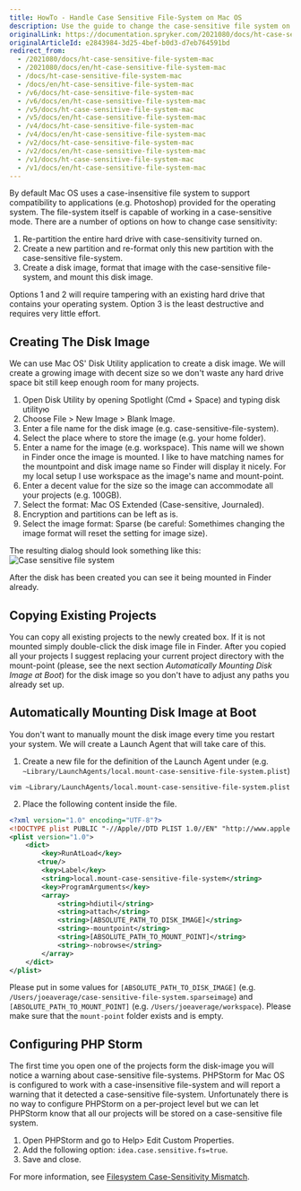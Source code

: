 ```yaml
---
title: HowTo - Handle Case Sensitive File-System on Mac OS
description: Use the guide to change the case-sensitive file system on Mac OS.
originalLink: https://documentation.spryker.com/2021080/docs/ht-case-sensitive-file-system-mac
originalArticleId: e2843984-3d25-4bef-b0d3-d7eb764591bd
redirect_from:
  - /2021080/docs/ht-case-sensitive-file-system-mac
  - /2021080/docs/en/ht-case-sensitive-file-system-mac
  - /docs/ht-case-sensitive-file-system-mac
  - /docs/en/ht-case-sensitive-file-system-mac
  - /v6/docs/ht-case-sensitive-file-system-mac
  - /v6/docs/en/ht-case-sensitive-file-system-mac
  - /v5/docs/ht-case-sensitive-file-system-mac
  - /v5/docs/en/ht-case-sensitive-file-system-mac
  - /v4/docs/ht-case-sensitive-file-system-mac
  - /v4/docs/en/ht-case-sensitive-file-system-mac
  - /v2/docs/ht-case-sensitive-file-system-mac
  - /v2/docs/en/ht-case-sensitive-file-system-mac
  - /v1/docs/ht-case-sensitive-file-system-mac
  - /v1/docs/en/ht-case-sensitive-file-system-mac
---
```


By default Mac OS uses a case-insensitive file system to support compatibility to applications (e.g. Photoshop) provided for the operating system. The file-system itself is capable of working in a case-sensitive mode. There are a number of options on how to change case sensitivity:

1. Re-partition the entire hard drive with case-sensitivity turned on.
2. Create a new partition and re-format only this new partition with the case-sensitive file-system.
3. Create a disk image, format that image with the case-sensitive file-system, and mount this disk image.

Options 1 and 2 will require tampering with an existing hard drive that contains your operating system. Option 3 is the least destructive and requires very little effort.

## Creating The Disk Image
We can use Mac OS' Disk Utility application to create a disk image. We will create a growing image with decent size so we don't waste any hard drive space bit still keep enough room for many projects.

1. Open Disk Utility by opening Spotlight (Cmd + Space) and typing disk utilityю
2. Choose File > New Image > Blank Image.
3. Enter a file name for the disk image (e.g. case-sensitive-file-system).
4. Select the place where to store the image (e.g. your home folder).
5. Enter a name for the image (e.g. workspace). This name will we shown in Finder once the image is mounted. I like to have matching names for the mountpoint and disk image name so Finder will display it nicely. For my local setup I use workspace as the image's name and mount-point.
6. Enter a decent value for the size so the image can accommodate all your projects (e.g. 100GB).
7. Select the format: Mac OS Extended (Case-sensitive, Journaled).
8. Encryption and partitions can be left as is.
9. Select the image format: Sparse (be careful: Somethimes changing the image format will reset the setting for image size).

The resulting dialog should look something like this:
![Case sensitive file system](https://spryker.s3.eu-central-1.amazonaws.com/docs/Tutorials/HowTos/HowTo+-+Handle+Case+Sensitive+File-System/case+sensitive+system.png) 

After the disk has been created you can see it being mounted in Finder already.

## Copying Existing Projects
You can copy all existing projects to the newly created box. If it is not mounted simply double-click the disk image file in Finder. After you copied all your projects I suggest replacing your current project directory with the mount-point (please, see the next section _Automatically Mounting Disk Image at Boot_) for the disk image so you don't have to adjust any paths you already set up.

## Automatically Mounting Disk Image at Boot
You don't want to manually mount the disk image every time you restart your system. We will create a Launch Agent that will take care of this.

1. Create a new file for the definition of the Launch Agent under  (e.g. `~Library/LaunchAgents/local.mount-case-sensitive-file-system.plist`)

```
vim ~Library/LaunchAgents/local.mount-case-sensitive-file-system.plist
```

2. Place the following content inside the file.

```xml
<?xml version="1.0" encoding="UTF-8"?>
<!DOCTYPE plist PUBLIC "-//Apple//DTD PLIST 1.0//EN" "http://www.apple.com/DTDs/PropertyList-1.0.dtd">
<plist version="1.0">
    <dict>
        <key>RunAtLoad</key>
       <true/>
        <key>Label</key>
        <string>local.mount-case-sensitive-file-system</string>
        <key>ProgramArguments</key>
        <array>
            <string>hdiutil</string>
            <string>attach</string>
            <string>[ABSOLUTE_PATH_TO_DISK_IMAGE]</string>
            <string>-mountpoint</string>
            <string>[ABSOLUTE_PATH_TO_MOUNT_POINT]</string>
            <string>-nobrowse</string>
        </array>
    </dict>
</plist>
```
Please put in some values for `[ABSOLUTE_PATH_TO_DISK_IMAGE]` (e.g. `/Users/joeaverage/case-sensitive-file-system.sparseimage`) and `[ABSOLUTE_PATH_TO_MOUNT_POINT]` (e.g. `/Users/joeaverage/workspace`). Please make sure that the `mount-point` folder exists and is empty.

## Configuring PHP Storm
The first time you open one of the projects form the disk-image you will notice a warning about case-sensitive file-systems. PHPStorm for Mac OS is configured to work with a case-insensitive file-system and will report a warning that it detected a case-sensitive file-system. Unfortunately there is no way to configure PHPStorm on a per-project level but we can let PHPStorm know that all our projects will be stored on a case-sensitive file system.

1. Open PHPStorm and go to Help> Edit Custom Properties.
2. Add the following option: `idea.case.sensitive.fs=true`.
3. Save and close.

For more information, see [Filesystem Case-Sensitivity Mismatch](https://confluence.jetbrains.com/display/IDEADEV/Filesystem+Case-Sensitivity+Mismatch).
 
